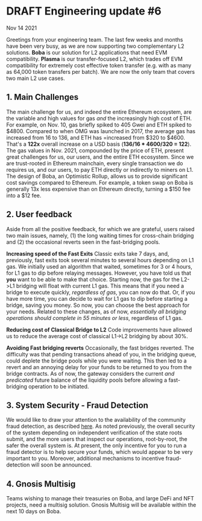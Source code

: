 # DRAFT Engineering update #6

Nov 14 2021

Greetings from your engineering team. The last few weeks and months have been very busy, as we are now supporting two complementary L2 solutions. **Boba** is our solution for L2 applications that need EVM compatibility. **Plasma** is our transfer-focused L2, which trades off EVM compatibility for extremely cost effective token transfer (e.g. with as many as 64,000 token transfers per batch). We are now the only team that covers two main L2 use cases.

## 1. Main Challenges

The main challenge for us, and indeed the entire Ethereum ecosystem, are the variable and high values for gas _and_ the increasingly high cost of ETH. For example, on Nov. 10, gas briefly spiked to 405 Gwei and ETH spiked to $4800. Compared to when OMG was launched in 2017, the average gas has increased from 16 to 136, and ETH has =increased from $320 to $4600. That's a **122x** overall increase on a USD basis (**136/16 * 4600/320 = 122**). The gas values in Nov. 2021, compounded by the price of ETH, present great challenges for us, our users, and the entire ETH ecosystem. Since we are trust-rooted in Ethereum mainchain, every single transaction we do requires us, and our users, to pay ETH directly or indirectly to miners on L1. The design of Boba, an Optimistic Rollup, allows us to provide significant cost savings compared to Ethereum. For example, a token swap on Boba is generally 13x less expensive than on Ethereum directly, turning a $150 fee into a $12 fee. 

## 2. User feedback

Aside from all the positive feedback, for which we are grateful, users raised two main issues, namely, (1) the long waiting times for cross-chain bridging and (2) the occasional reverts seen in the fast-bridging pools. 

**Increasing speed of the Fast Exits** Classic exits take 7 days, and, previously, fast exits took several minutes to several hours depending on L1 gas. We initially used an algorithm that waited, sometimes for 3 or 4 hours, for L1 gas to dip before relaying messages. However, you have told us that **you** want to be able to make that choice. Starting now, the gas for the L2->L1 bridging will float with current L1 gas. This means that if you need a bridge to execute quickly, _regardless of gas_, you can now do that. Or, if you have more time, you can decide to wait for L1 gas to dip before starting a bridge, saving you money. So now, you can choose the best approach for your needs. Related to these changes, as of now, _essentially all bridging operations should complete in 55 minutes or less_, regardless of L1 gas. 

**Reducing cost of Classical Bridge to L2** Code improvements have allowed us to reduce the average cost of classical L1->L2 bridging by about 30%. 

**Avoiding Fast bridging reverts** Occasionally, the fast bridges reverted. The difficulty was that pending transactions ahead of you, in the bridging queue, could deplete the bridge pools while you were waiting. This then led to a revert and an annoying delay for your funds to be returned to you from the bridge contracts. As of now, the gateway considers the current _and predicated_ future balance of the liquidity pools before allowing a fast-bridging operation to be initiated. 

## 3. System Security - Fraud Detection

We would like to draw your attention to the availability of the community fraud detection, as described [here]( https://docs.boba.network/user-docs/002_fraud-detection). As noted previously, the overall security of the system depending on independent verification of the state roots submit, and the more users that inspect our operations, root-by-root, the safer the overall system is. At present, the only incentive for you to run a fraud detector is to help secure your funds, which would appear to be very important to you. Moreover, additional mechanisms to incentive fraud-detection will soon be announced. 

## 4. Gnosis Multisig

Teams wishing to manage their treasuries on Boba, and large DeFi and NFT projects, need a multisig solution. Gnosis Multisig will be available within the next 10 days on Boba.
